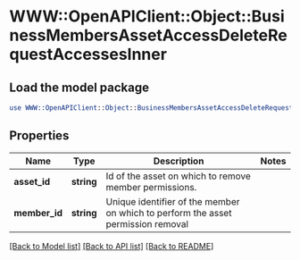 # WWW::OpenAPIClient::Object::BusinessMembersAssetAccessDeleteRequestAccessesInner

## Load the model package
```perl
use WWW::OpenAPIClient::Object::BusinessMembersAssetAccessDeleteRequestAccessesInner;
```

## Properties
Name | Type | Description | Notes
------------ | ------------- | ------------- | -------------
**asset_id** | **string** | Id of the asset on which to remove member permissions. | 
**member_id** | **string** | Unique identifier of the member on which to perform the asset permission removal | 

[[Back to Model list]](../README.md#documentation-for-models) [[Back to API list]](../README.md#documentation-for-api-endpoints) [[Back to README]](../README.md)


